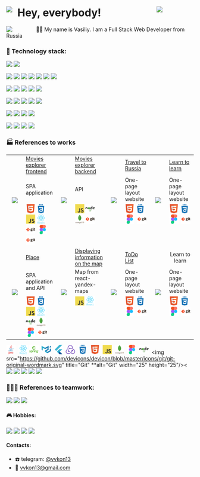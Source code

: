 # <img src="https://media.giphy.com/media/hvRJCLFzcasrR4ia7z/giphy.gif" width="30px" align="left"/> Hey, everybody! <img src="https://media.giphy.com/media/v1.Y2lkPTc5MGI3NjExMjRseGtoZzd2ZTFyMWhhMWphbW53OTJtM25uMjgyMXdhZHN4cGxraCZlcD12MV9pbnRlcm5hbF9naWZfYnlfaWQmY3Q9dHM/XH9wwXfUXu91wAJwN5/giphy.gif" width="100" align="right"/> 

<img src="https://media.giphy.com/media/v1.Y2lkPTc5MGI3NjExZnNtY2wzMDVqYmRtazExYzRmMm5yZGVlYjJxbWsyM3Z1Mzk0Z3BycyZlcD12MV9pbnRlcm5hbF9naWZfYnlfaWQmY3Q9cw/htSeueZxZ2RkBPrIe1/giphy.gif" width="80" align="left"> :man_technologist:  My name is Vasiliy. I am a Full Stack Web Developer from Russia



### 🧰 Technology stack:

<img src="https://img.shields.io/badge/JavaScript-1c2f2f?style=for-the-badge&logo=javascript"/> <img src="https://img.shields.io/badge/typescript-1c2f2f?style=for-the-badge&logo=typescript">

<img src="https://img.shields.io/badge/Node.js-1c2f2f?style=for-the-badge&logo=nodedotjs"/> <img src="https://img.shields.io/badge/express.js-1c2f2f?style=for-the-badge&logo=express"/> <img src="https://img.shields.io/badge/nest.js-1c2f2f?style=for-the-badge&logo=nestjs"/> <img src="https://img.shields.io/badge/postgre%20sql-1c2f2f?style=for-the-badge&logo=postgresql"/> <img src="https://img.shields.io/badge/MongoDB-1c2f2f?style=for-the-badge&logo=mongodb"/> <img src="https://img.shields.io/badge/swagger-1c2f2f?style=for-the-badge&logo=swagger"/> <img src="https://img.shields.io/badge/docker-1c2f2f?style=for-the-badge&logo=docker"/>

<img src="https://img.shields.io/badge/React-1c2f2f?style=for-the-badge&logo=react"/> <img src="https://img.shields.io/badge/next.js-1c2f2f?style=for-the-badge&logo=nextdotjs"/> <img src="https://img.shields.io/badge/redux%20toolkit-1c2f2f?style=for-the-badge&logo=redux"/> <img src="https://img.shields.io/badge/tanstack%20query-1c2f2f?style=for-the-badge&logo=reactquery"/> <img src="https://img.shields.io/badge/react%20hook%20form-1c2f2f?style=for-the-badge&logo=reacthookform"/>

<img src="https://img.shields.io/badge/HTML-1c2f2f?style=for-the-badge&logo=html5"/> <img src="https://img.shields.io/badge/CSS-1c2f2f?style=for-the-badge&logo=css3"/> <img src="https://img.shields.io/badge/SCSS-1c2f2f?style=for-the-badge&logo=sass"/> <img src="https://img.shields.io/badge/css%20modules-1c2f2f?style=for-the-badge&logo=cssmodules"> <img src="https://img.shields.io/badge/tailwind%20css-1c2f2f?style=for-the-badge&logo=tailwindcss">

<img src="https://img.shields.io/badge/mui-1c2f2f?style=for-the-badge&logo=mui"/> <img src="https://img.shields.io/badge/shadcn-1c2f2f?style=for-the-badge&logo=shadcnui"/> <img src="https://img.shields.io/badge/bootstrap-1c2f2f?style=for-the-badge&logo=bootstrap"/> <img src="https://img.shields.io/badge/Storybook-1c2f2f?style=for-the-badge&logo=storybook"/>  

<img src="https://img.shields.io/badge/ubuntu-1c2f2f?style=for-the-badge&logo=ubuntu"/> <img src="https://img.shields.io/badge/Git-1c2f2f?style=for-the-badge&logo=git"/> <img src="https://img.shields.io/badge/Figma-1c2f2f?style=for-the-badge&logo=figma"/> <img src="https://img.shields.io/badge/jest-1c2f2f?style=for-the-badge&logo=jest"/>     

### :factory: References to works
<table>
  <tr>
    <td rowspan="3" valign="middle" align="center" width="10%"><a href="https://github.com/vvkon13/movies-explorer-frontend/tree/main"><img src="http://www.takes.org/logo.png"/></a></td>
    <td valign="middle" align="left" width="15%"><a href="https://github.com/vvkon13/movies-explorer-frontend/tree/main">Movies explorer frontend</a></td>
    <td rowspan="3" valign="middle" align="center" width="10%"><a href="https://github.com/vvkon13/movies-explorer-api"><img src="https://www.freepngimg.com/thumb/video_camera/86741-projector-movie-brand-accessory-camera-video.png"/></a></td>
    <td valign="middle" align="left" width="15%"><a href="https://github.com/vvkon13/movies-explorer-api">Movies explorer backend</a></td>
        <td rowspan="3" valign="middle" align="center" width="10%"><a href="https://github.com/vvkon13/russian-travel"><img src="https://papik.pro/izobr/uploads/posts/2023-02/1676957661_papik-pro-p-poezd-sharzh-25.jpg" /></a></td>
    <td valign="middle" align="left" width="15%"><a href="https://github.com/vvkon13/russian-travel">Travel to Russia</a></td>
        <td rowspan="3" valign="middle" align="center" width="10%"><a href="https://github.com/vvkon13/how-to-learn"><img src="https://down.imgspng.com/download/0720/book_PNG51114.png"/></a></td>
    <td valign="middle" align="left" width="15%"><a href="https://github.com/vvkon13/how-to-learn">Learn to learn</a></td>
  </tr>
  <tr>
    <td valign="middle" align="left">SPA application</td>
    <td>API</td>
    <td>One-page layout website</td>
    <td>One-page layout website</td>
  </tr>
    <tr>
    <td valign="top" align="left" width="15%"><img src="https://github.com/devicons/devicon/blob/master/icons/html5/html5-original.svg" title="HTML5" alt="HTML" width="25" height="25"/>&nbsp;<img src="https://github.com/devicons/devicon/blob/master/icons/css3/css3-plain-wordmark.svg"  title="CSS3" alt="CSS" width="25" height="25"/>&nbsp;<img src="https://github.com/devicons/devicon/blob/master/icons/javascript/javascript-original.svg" title="JavaScript" alt="JavaScript" width="25" height="25"/>&nbsp;<img src="https://github.com/devicons/devicon/blob/master/icons/react/react-original-wordmark.svg" title="React" alt="React" width="25" height="25"/>&nbsp;<img src="https://github.com/devicons/devicon/blob/master/icons/git/git-original-wordmark.svg" title="Git" **alt="Git" width="25" height="25"/>&nbsp;
  <img src="https://github.com/devicons/devicon/blob/master/icons/figma/figma-original.svg" title="Figma"  alt="Figma" width="25" height="25"/>&nbsp; <img src="https://github.com/devicons/devicon/blob/master/icons/git/git-original-wordmark.svg" title="Git" **alt="Git" width="25" height="25"/></td>
</td>
</td>
    <td valign="top" align="left" width="15%"><img src="https://github.com/devicons/devicon/blob/master/icons/javascript/javascript-original.svg" title="JavaScript" alt="JavaScript" width="25" height="25"/>&nbsp;<img src="https://github.com/devicons/devicon/blob/master/icons/nodejs/nodejs-original-wordmark.svg" title="NodeJS" alt="NodeJS" width="25" height="25"/>&nbsp;<img src="https://github.com/devicons/devicon/blob/master/icons/mongodb/mongodb-original-wordmark.svg" title="MongoDB" alt="MongoDB" width="25" height="25"/>&nbsp;<img src="https://github.com/devicons/devicon/blob/master/icons/git/git-original-wordmark.svg" title="Git" **alt="Git" width="25" height="25"/></td>
    <td valign="top" align="left" width="15%"><img src="https://github.com/devicons/devicon/blob/master/icons/html5/html5-original.svg" title="HTML5" alt="HTML" width="25" height="25"/>&nbsp;<img src="https://github.com/devicons/devicon/blob/master/icons/css3/css3-plain-wordmark.svg"  title="CSS3" alt="CSS" width="25" height="25"/><img src="https://github.com/devicons/devicon/blob/master/icons/figma/figma-original.svg" title="Figma"  alt="Figma" width="25" height="25"/>&nbsp; <img src="https://github.com/devicons/devicon/blob/master/icons/git/git-original-wordmark.svg" title="Git" **alt="Git" width="25" height="25"/></td>
    <td valign="top" align="left" width="15%"><img src="https://github.com/devicons/devicon/blob/master/icons/html5/html5-original.svg" title="HTML5" alt="HTML" width="25" height="25"/>&nbsp;<img src="https://github.com/devicons/devicon/blob/master/icons/css3/css3-plain-wordmark.svg"  title="CSS3" alt="CSS" width="25" height="25"/><img src="https://github.com/devicons/devicon/blob/master/icons/figma/figma-original.svg" title="Figma"  alt="Figma" width="25" height="25"/>&nbsp; <img src="https://github.com/devicons/devicon/blob/master/icons/git/git-original-wordmark.svg" title="Git" **alt="Git" width="25" height="25"/></td>
  </tr>
    <tr>
    <td rowspan="3" valign="middle" align="center" width="10%"><a href="https://github.com/vvkon13/react-mesto-api-full-gha"><img src="https://fthmb.tqn.com/sOqnHOmuQ6BJP-dHG85PTFBU3Do=/3500x2333/filters:fill(auto,1)/GettyImages-182977821-58dbbdd93df78c516210d86a.jpg"/></a></td>
    <td valign="middle" align="left" width="15%"><a href="https://github.com/vvkon13/react-mesto-api-full-gha">Place</a></td>
    <td rowspan="3" valign="middle" align="center" width="10%"><a href="https://github.com/vvkon13/loko"><img src="https://fkr45.ru/UserFiles/news/201912/19/Original/54_275956.jpg"/></a></td>
    <td valign="middle" align="left" width="15%"><a href="https://github.com/vvkon13/loko">Displaying information on the map</a></td>
        <td rowspan="3" valign="middle" align="center" width="10%"><a href="https://github.com/vvkon13/todos"><img src="https://www.stickpng.com/img/miscellaneous/paper/paper-sheet-pencil"/></a></td>
    <td valign="middle" align="left" width="15%"><a href="https://github.com/vvkon13/todos">ToDo List</a></td>
        <td rowspan="3" valign="middle" align="center" width="10%"><a href="https://github.com/vvkon13/todos"><img src="https://down.imgspng.com/download/0720/book_PNG51114.png"/></a></td>
    <td valign="middle" align="center" width="15%">Learn to learn</td>
  </tr>
  <tr>
    <td valign="middle" align="left">SPA application and API</td>
    <td>Map from react-yandex-maps</td>
    <td>One-page layout website</td>
    <td>One-page layout website</td>
  </tr>
    <tr>
    <td valign="top" align="left" width="15%"><img src="https://github.com/devicons/devicon/blob/master/icons/html5/html5-original.svg" title="HTML5" alt="HTML" width="25" height="25"/>&nbsp;<img src="https://github.com/devicons/devicon/blob/master/icons/css3/css3-plain-wordmark.svg"  title="CSS3" alt="CSS" width="25" height="25"/>&nbsp;<img src="https://github.com/devicons/devicon/blob/master/icons/javascript/javascript-original.svg" title="JavaScript" alt="JavaScript" width="25" height="25"/>&nbsp;<img src="https://github.com/devicons/devicon/blob/master/icons/react/react-original-wordmark.svg" title="React" alt="React" width="25" height="25"/>&nbsp;<img src="https://github.com/devicons/devicon/blob/master/icons/nodejs/nodejs-original-wordmark.svg" title="NodeJS" alt="NodeJS" width="25" height="25"/>&nbsp;<img src="https://github.com/devicons/devicon/blob/master/icons/mongodb/mongodb-original-wordmark.svg" title="MongoDB" alt="MongoDB" width="25" height="25"/>&nbsp;
  <img src="https://github.com/devicons/devicon/blob/master/icons/figma/figma-original.svg" title="Figma"  alt="Figma" width="25" height="25"/>&nbsp; <img src="https://github.com/devicons/devicon/blob/master/icons/git/git-original-wordmark.svg" title="Git" **alt="Git" width="25" height="25"/></td>
</td>
</td>
    <td valign="top" align="left" width="15%"><img src="https://github.com/devicons/devicon/blob/master/icons/javascript/javascript-original.svg" title="JavaScript" alt="JavaScript" width="25" height="25"/>&nbsp;<img src="https://github.com/devicons/devicon/blob/master/icons/react/react-original-wordmark.svg" title="React" alt="React" width="25" height="25"/>&nbsp;</td>
    <td valign="top" align="left" width="15%"><img src="https://github.com/devicons/devicon/blob/master/icons/html5/html5-original.svg" title="HTML5" alt="HTML" width="25" height="25"/>&nbsp;<img src="https://github.com/devicons/devicon/blob/master/icons/css3/css3-plain-wordmark.svg"  title="CSS3" alt="CSS" width="25" height="25"/><img src="https://github.com/devicons/devicon/blob/master/icons/figma/figma-original.svg" title="Figma"  alt="Figma" width="25" height="25"/>&nbsp; <img src="https://github.com/devicons/devicon/blob/master/icons/git/git-original-wordmark.svg" title="Git" **alt="Git" width="25" height="25"/></td>
    <td valign="top" align="left" width="15%"><img src="https://github.com/devicons/devicon/blob/master/icons/html5/html5-original.svg" title="HTML5" alt="HTML" width="25" height="25"/>&nbsp;<img src="https://github.com/devicons/devicon/blob/master/icons/css3/css3-plain-wordmark.svg"  title="CSS3" alt="CSS" width="25" height="25"/><img src="https://github.com/devicons/devicon/blob/master/icons/figma/figma-original.svg" title="Figma"  alt="Figma" width="25" height="25"/>&nbsp; <img src="https://github.com/devicons/devicon/blob/master/icons/git/git-original-wordmark.svg" title="Git" **alt="Git" width="25" height="25"/></td>
  </tr>
  
</table>

<img src="https://github.com/devicons/devicon/blob/master/icons/java/java-original-wordmark.svg" title="Java" alt="Java" width="25" height="25"/>&nbsp;
  <img src="https://github.com/devicons/devicon/blob/master/icons/react/react-original-wordmark.svg" title="React" alt="React" width="25" height="25"/>&nbsp;<img src="https://github.com/devicons/devicon/blob/master/icons/spring/spring-original-wordmark.svg" title="Spring" alt="Spring" width="25" height="25"/>&nbsp;
  <img src="https://github.com/devicons/devicon/blob/master/icons/materialui/materialui-original.svg" title="Material UI" alt="Material UI" width="25" height="25"/>&nbsp;
  <img src="https://github.com/devicons/devicon/blob/master/icons/flutter/flutter-original.svg" title="Flutter" alt="Flutter" width="25" height="25"/>&nbsp;
  <img src="https://github.com/devicons/devicon/blob/master/icons/redux/redux-original.svg" title="Redux" alt="Redux " width="25" height="25"/>&nbsp;
  <img src="https://github.com/devicons/devicon/blob/master/icons/css3/css3-plain-wordmark.svg"  title="CSS3" alt="CSS" width="25" height="25"/>&nbsp;
  <img src="https://github.com/devicons/devicon/blob/master/icons/html5/html5-original.svg" title="HTML5" alt="HTML" width="25" height="25"/>&nbsp;
  <img src="https://github.com/devicons/devicon/blob/master/icons/javascript/javascript-original.svg" title="JavaScript" alt="JavaScript" width="25" height="25"/>&nbsp;
  <img src="https://github.com/devicons/devicon/blob/master/icons/mongodb/mongodb-original-wordmark.svg" title="MongoDB" alt="MongoDB" width="25" height="25"/>&nbsp;
  <img src="https://github.com/devicons/devicon/blob/master/icons/figma/figma-original.svg" title="Figma"  alt="Figma" width="25" height="25"/>&nbsp;
  <img src="https://github.com/devicons/devicon/blob/master/icons/nodejs/nodejs-original-wordmark.svg" title="NodeJS" alt="NodeJS" width="25" height="25"/>&nbsp;
  <img src="https://github.com/devicons/devicon/blob/master/icons/git/git-original-wordmark.svg" title="Git" **alt="Git" width="25" height="25"/><
[<img src="http://www.takes.org/logo.png" height="64px"/>](https://github.com/vvkon13/movies-explorer-frontend/tree/main) [<img src="https://www.freepngimg.com/thumb/video_camera/86741-projector-movie-brand-accessory-camera-video.png" height="64px"/>](https://github.com/vvkon13/movies-explorer-api) [<img src="https://papik.pro/izobr/uploads/posts/2023-02/1676957661_papik-pro-p-poezd-sharzh-25.jpg" height="64px"/>](https://github.com/vvkon13/russian-travel) [<img src="https://down.imgspng.com/download/0720/book_PNG51114.png" height="64px"/>](https://github.com/vvkon13/how-to-learn) [<img src="https://live.staticflickr.com/8299/7787950668_9bba64c131_b.jpg" height="64px"/>](https://github.com/vvkon13/react-mesto-api-full-gha)

### 🧑‍🤝‍🧑 References to teamwork:
[<img src="https://i.pinimg.com/736x/2f/0d/bc/2f0dbc75f96bda0fd1c91ba9a63385ed.jpg" height="64px"/>](https://github.com/vvkon13/better-together)
[<img src="https://avatars.githubusercontent.com/u/155900142?s=200&v=4" height="64px"/>](https://github.com/Pet-projects-CodePET/Frontend/tree/develop)
[<img src="https://photo.tvigle.ru/res/tvigle/video/2018/04/27/27954e48-75eb-487d-a256-c76bb5207ec4.png" height="64px"/>](https://github.com/vvkon13/tourist-passport/tree/main)


#### :video_game: Hobbies:
<img src="https://img.shields.io/badge/codewars-b22222?style=flat&logo=codewars&logoColor=000000"/> <img src="https://img.shields.io/badge/LeetCode-000000?style=flat&logo=leetcode"/> <img src="https://img.shields.io/badge/Chess.com-4f7942?style=flat&logo=''&logoColor=000000"/> <img src="https://img.shields.io/badge/FIFA-101090?style=flat&logo=FIFA"/>
#### Сontacts:
* :telephone: telegram: [@vvkon13](https://t.me/vvkon13)
* :email: vvkon13@gmail.com 
